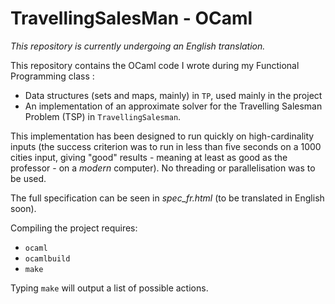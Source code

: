 # TravellingSalesMan - OCaml

*This repository is currently undergoing an English translation.*

This repository contains the OCaml code I wrote during my Functional Programming class :
* Data structures (sets and maps, mainly) in `TP`, used mainly in the project
* An implementation of an approximate solver for the Travelling Salesman Problem (TSP) in `TravellingSalesman`. 

This implementation has been designed to run quickly on high-cardinality inputs (the success criterion was to run in less than five seconds on a 1000 cities input, giving "good" results - meaning at least as good as the professor - on a *modern* computer). No threading or parallelisation was to be used.

The full specification can be seen in *spec_fr.html* (to be translated in English soon). 

Compiling the project requires:
* `ocaml` 
* `ocamlbuild`
* `make`

Typing `make` will output a list of possible actions.
